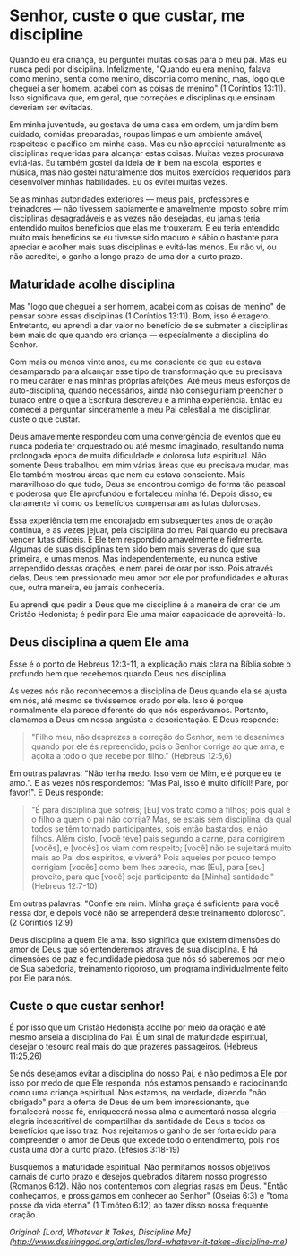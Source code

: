 # Senhor, custe o que custar, me discipline

Quando eu era criança, eu perguntei muitas coisas para o meu pai. Mas eu nunca pedi por disciplina. Infelizmente, "Quando eu era menino, falava como menino, sentia como menino, discorria como menino, mas, logo que cheguei a ser homem, acabei com as coisas de menino" (1 Coríntios 13:11). Isso significava que, em geral, que correções e disciplinas que ensinam deveriam ser evitadas.

Em minha juventude, eu gostava de uma casa em ordem, um jardim bem cuidado, comidas preparadas, roupas limpas e um ambiente amável, respeitoso e pacífico em minha casa. Mas eu não apreciei naturalmente as disciplinas requeridas para alcançar estas coisas. Muitas vezes procurava evitá-las. Eu também gostei da ideia de ir bem na escola, esportes e música, mas não gostei naturalmente dos muitos exercícios requeridos para desenvolver minhas habilidades. Eu os evitei muitas vezes.

Se as minhas autoridades exteriores — meus pais, professores e treinadores — não tivessem sabiamente e amavelmente imposto sobre mim disciplinas desagradáveis e as vezes não desejadas, eu jamais teria entendido muitos benefícios que elas me trouxeram. E eu teria entendido muito mais benefícios se eu tivesse sido maduro e sábio o bastante para apreciar e acolher mais suas disciplinas e evitá-las menos. Eu não vi, ou não acreditei, o ganho a longo prazo de uma dor a curto prazo.

## Maturidade acolhe disciplina

Mas "logo que cheguei a ser homem, acabei com as coisas de menino" de pensar sobre essas disciplinas (1 Coríntios 13:11). Bom, isso é exagero. Entretanto, eu aprendi a dar valor no benefício de se submeter a disciplinas bem mais do que quando era criança — especialmente a disciplina do Senhor.

Com mais ou menos vinte anos, eu me consciente de que eu estava desamparado para alcançar esse tipo de transformação que eu precisava no meu caráter e nas minhas próprias afeições. Até meus meus esforços de auto-disciplina, quando necessários, ainda não conseguiriam preencher o buraco entre o que a Escritura descreveu e a minha experiência. Então eu comecei a perguntar sinceramente a meu Pai celestial a me disciplinar, custe o que custar.

Deus amavelmente respondeu com uma convergência de eventos que eu nunca poderia ter orquestrado ou até mesmo imaginado, resultando numa prolongada época de muita dificuldade e dolorosa luta espiritual. Não somente Deus trabalhou em mim várias áreas que eu precisava mudar, mas Ele também mostrou áreas que nem eu estava consciente. Mais maravilhoso do que tudo, Deus se encontrou comigo de forma tão pessoal e poderosa que Ele aprofundou e fortaleceu minha fé. Depois disso, eu claramente vi como os benefícios compensaram as lutas dolorosas.

Essa experiência tem me encorajado em subsequentes anos de oração continua, e as vezes jejuar, pela disciplina do meu Pai quando eu precisava vencer lutas difíceis. E Ele tem respondido amavelmente e fielmente. Algumas de suas disciplinas tem sido bem mais severas do que sua primeira, e umas menos. Mas independentemente, eu nunca estive arrependido dessas orações, e nem parei de orar por isso. Pois através delas, Deus tem pressionado meu amor por ele por profundidades e alturas que, outra maneira, eu jamais conheceria.

Eu aprendi que pedir a Deus que me discipline é a maneira de orar de um Cristão Hedonista; é pedir para Ele uma maior capacidade de aproveitá-lo.

## Deus disciplina a quem Ele ama

Esse é o ponto de Hebreus 12:3-11, a explicação mais clara na Bíblia sobre o profundo bem que recebemos quando Deus nos disciplina.

As vezes nós não reconhecemos a disciplina de Deus quando ela se ajusta em nós, até mesmo se tivéssemos orado por ela. Isso é porque normalmente ela parece diferente do que nós esperávamos. Portanto, clamamos a Deus em nossa angústia e desorientação. E Deus responde:

>"Filho meu, não desprezes a correção do Senhor, nem te desanimes quando por ele és repreendido; pois o Senhor corrige ao que ama, e açoita a todo o que recebe por filho." (Hebreus 12:5,6)

Em outras palavras: "Não tenha medo. Isso vem de Mim, e é porque eu te amo.". E as vezes nós respondemos: "Mas Pai, isso é muito difícil! Pare, por favor!". E Deus responde:

> "É para disciplina que sofreis; [Eu] vos trato como a filhos; pois qual é o filho a quem o pai não corrija? Mas, se estais sem disciplina, da qual todos se têm tornado participantes, sois então bastardos, e não filhos. Além disto, [você teve] pais segundo a carne, para corrigirem [vocês], e [vocês] os viam com respeito; [você] não se sujeitará muito mais ao Pai dos espíritos, e viverá? Pois aqueles por pouco tempo corrigiam [vocês] como bem lhes parecia, mas [Eu], para [seu] proveito, para que [você] seja participante da [Minha] santidade." (Hebreus 12:7-10)

Em outras palavras: "Confie em mim. Minha graça é suficiente para você nessa dor, e depois você não se arrependerá deste treinamento doloroso". (2 Coríntios 12:9)

Deus disciplina a quem Ele ama. Isso significa que existem dimensões do amor de Deus que só entenderemos através de sua disciplina. E há dimensões de paz e fecundidade piedosa que nós só saberemos por meio de Sua sabedoria, treinamento rigoroso, um programa individualmente feito por Ele para nós.

## Custe o que custar senhor!

É por isso que um Cristão Hedonista acolhe por meio da oração e até mesmo anseia a disciplina do Pai. É um sinal de maturidade espiritual, desejar o tesouro real mais do que prazeres passageiros. (Hebreus 11:25,26)

Se nós desejamos evitar a disciplina do nosso Pai, e não pedimos a Ele por isso por medo de que Ele responda, nós estamos pensando e raciocinando como uma criança espiritual. Nos estamos, na verdade, dizendo "não obrigado" para a oferta de Deus de um bem impressionante, que fortalecerá nossa fé, enriquecerá nossa alma e aumentará nossa alegria — alegria indescritível de compartilhar da santidade de Deus e todos os benefícios que isso traz. Nos rejeitamos o ganho de ser fortalecido para compreender o amor de Deus que excede todo o entendimento, pois nos custa uma dor a curto prazo. (Efésios 3:18-19)

Busquemos a maturidade espiritual. Não permitamos nossos objetivos carnais de curto prazo e desejos quebrados ditarem nosso progresso (Romanos 6:12). Não nos contentemos com alegrias rasas em Deus. "Então conheçamos, e prossigamos em conhecer ao Senhor" (Oseias 6:3) e "toma posse da vida eterna" (1 Timóteo 6:12) ao fazer disso nossa frequente oração.

*Original: [Lord, Whatever It Takes, Discipline Me] (http://www.desiringgod.org/articles/lord-whatever-it-takes-discipline-me)*
